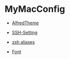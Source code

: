 # MyMacConfig

- [AlfredTheme](https://github.com/linonon/MyMacConfig/tree/main/AlfredTheme)

- [SSH-Setting](https://github.com/linonon/MyMacConfig/blob/main/doc/ssh.md)

- [zsh aliases](https://github.com/linonon/MyMacConfig/blob/main/doc/zsh-alias.md)

- [Font](https://github.com/linonon/MyMacConfig/blob/main/doc/font.md)